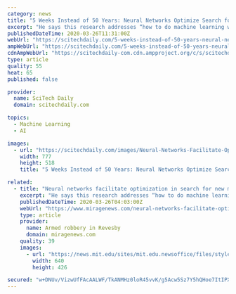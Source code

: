 ```yaml
---
category: news
title: "5 Weeks Instead of 50 Years: Neural Networks Optimize Search for New Materials"
excerpt: "He says this research addresses “how to do machine learning when there are multiple objectives. Kulik’s approach uses leading-edge methods to train an artificial neural network that is used to predict which combination of transition metal ions and organic ligands will be best for redox flow battery electrolytes.” Schatz says “this ..."
publishedDateTime: 2020-03-26T11:31:00Z
webUrl: "https://scitechdaily.com/5-weeks-instead-of-50-years-neural-networks-optimize-search-for-new-materials/"
ampWebUrl: "https://scitechdaily.com/5-weeks-instead-of-50-years-neural-networks-optimize-search-for-new-materials/amp/"
cdnAmpWebUrl: "https://scitechdaily-com.cdn.ampproject.org/c/s/scitechdaily.com/5-weeks-instead-of-50-years-neural-networks-optimize-search-for-new-materials/amp/"
type: article
quality: 55
heat: 65
published: false

provider:
  name: SciTech Daily
  domain: scitechdaily.com

topics:
  - Machine Learning
  - AI

images:
  - url: "https://scitechdaily.com/images/Neural-Networks-Facilitate-Optimization-777x518.jpg"
    width: 777
    height: 518
    title: "5 Weeks Instead of 50 Years: Neural Networks Optimize Search for New Materials"

related:
  - title: "Neural networks facilitate optimization in search for new materials"
    excerpt: "He says this research addresses “how to do machine learning when there are multiple objectives. Kulik’s approach uses leading edge methods to train an artificial neural network that is used to predict which combination of transition metal ions and organic ligands will be best for redox flow battery electrolytes.” Schatz says “this ..."
    publishedDateTime: 2020-03-26T04:03:00Z
    webUrl: "https://www.miragenews.com/neural-networks-facilitate-optimization-in-search-for-new-materials/"
    type: article
    provider:
      name: Armed robbery in Revesby
      domain: miragenews.com
    quality: 39
    images:
      - url: "https://news.mit.edu/sites/mit.edu.newsoffice/files/styles/news_article_image_top_slideshow/public/images/2020/MIT-Materials-Screening-01_0.jpg?itok=p3z39IBK"
        width: 640
        height: 426

secured: "w+DNUv/VizwUfFAcAALWF/TkANMHz0loR45vvK/g5Acw5Sz7Y5hQHoe7ItIPXePae52Dtdrxv6WntMLTuuONen7Y5tqv1FAAqX+OO0h68ashmc7VrpjZJMKxFova7PV6tRYzxxLj/bno1rFJbfTm5dCnp4vNq0OyfxhvJ0hO592bLa/eTF6eIuaCVw2aIpUs6p6uVY7RHHIbGn6UoevinMOXqhaxHGKXtla9HfB1gpZssBqFnUk/VXhKG77s4KAuf0fPJiwSxU7pxiU3unAvVrsjCdD9erp5GYu+GRhZ2A3CrjVvMfYXwOY4jYT0BLDQ;/7KSBBUAHILNeJ//QegIwQ=="
---
```


